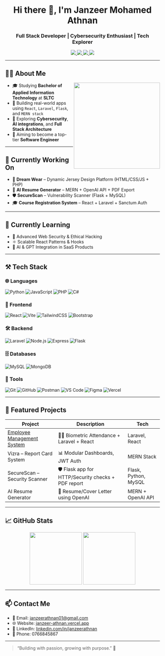 <h1 align="center">Hi there 👋, I'm Janzeer Mohamed Athnan</h1>
<h3 align="center">Full Stack Developer | Cybersecurity Enthusiast | Tech Explorer</h3>

<p align="center">
  <a href="https://janzeer-athnan.vercel.app/" target="_blank">
    <img src="https://img.shields.io/badge/🌐 Portfolio-black?style=for-the-badge&logo=vercel&logoColor=white" />
  </a>
  <a href="mailto:janzeerathnan01@gmail.com">
    <img src="https://img.shields.io/badge/✉️ Email-red?style=for-the-badge&logo=gmail&logoColor=white" />
  </a>
  <a href="https://www.linkedin.com/in/janzeerathnan/" target="_blank">
    <img src="https://img.shields.io/badge/🔗 LinkedIn-blue?style=for-the-badge&logo=linkedin&logoColor=white" />
  </a>
  <a href="https://github.com/janzeerathnan" target="_blank">
    <img src="https://img.shields.io/badge/💻 GitHub-181717?style=for-the-badge&logo=github&logoColor=white" />
  </a>
</p>

---

## 👨‍💻 About Me

<img align="right" width="280" src="https://media.giphy.com/media/qgQUggAC3Pfv687qPC/giphy.gif" />

- 🎓 Studying **Bachelor of Applied Information Technology** at **SLTC**
- 🚀 Building real-world apps using `React`, `Laravel`, `Flask`, and `MERN stack`
- 🧠 Exploring **Cybersecurity**, **AI integrations**, and **Full Stack Architecture**
- 📌 Aiming to become a top-tier **Software Engineer**

---

## 🔭 Currently Working On

- 👕 **Dream Wear** – Dynamic Jersey Design Platform (HTML/CSS/JS + PHP)
- 🧠 **AI Resume Generator** – MERN + OpenAI API + PDF Export
- 🛡️ **SecureScan** – Vulnerability Scanner (Flask + MySQL)
- 🎓 **Course Registration System** – React + Laravel + Sanctum Auth

---

## 🌱 Currently Learning

- 🔐 Advanced Web Security & Ethical Hacking
- ⚛️ Scalable React Patterns & Hooks
- 🤖 AI & GPT Integration in SaaS Products

---

## ⚒️ Tech Stack

### 🌐 Languages  
![Python](https://img.shields.io/badge/Python-3776AB?style=flat&logo=python&logoColor=white)
![JavaScript](https://img.shields.io/badge/JavaScript-F7DF1E?style=flat&logo=javascript&logoColor=black)
![PHP](https://img.shields.io/badge/PHP-777BB4?style=flat&logo=php&logoColor=white)
![C#](https://img.shields.io/badge/C%23-239120?style=flat&logo=csharp&logoColor=white)

### 🧩 Frontend  
![React](https://img.shields.io/badge/React-61DAFB?style=flat&logo=react&logoColor=black)
![Vite](https://img.shields.io/badge/Vite-646CFF?style=flat&logo=vite&logoColor=white)
![TailwindCSS](https://img.shields.io/badge/Tailwind-38B2AC?style=flat&logo=tailwind-css&logoColor=white)
![Bootstrap](https://img.shields.io/badge/Bootstrap-7952B3?style=flat&logo=bootstrap&logoColor=white)

### 🛠 Backend  
![Laravel](https://img.shields.io/badge/Laravel-FF2D20?style=flat&logo=laravel&logoColor=white)
![Node.js](https://img.shields.io/badge/Node.js-339933?style=flat&logo=node.js&logoColor=white)
![Express](https://img.shields.io/badge/Express-000000?style=flat&logo=express&logoColor=white)
![Flask](https://img.shields.io/badge/Flask-000000?style=flat&logo=flask)

### 🗄️ Databases  
![MySQL](https://img.shields.io/badge/MySQL-4479A1?style=flat&logo=mysql&logoColor=white)
![MongoDB](https://img.shields.io/badge/MongoDB-47A248?style=flat&logo=mongodb&logoColor=white)

### 🧰 Tools  
![Git](https://img.shields.io/badge/Git-F05032?style=flat&logo=git&logoColor=white)
![GitHub](https://img.shields.io/badge/GitHub-181717?style=flat&logo=github)
![Postman](https://img.shields.io/badge/Postman-FF6C37?style=flat&logo=postman&logoColor=white)
![VS Code](https://img.shields.io/badge/VSCode-007ACC?style=flat&logo=visual-studio-code)
![Figma](https://img.shields.io/badge/Figma-F24E1E?style=flat&logo=figma)
![Vercel](https://img.shields.io/badge/Vercel-000?style=flat&logo=vercel)

---

## 💼 Featured Projects

| Project | Description | Tech |
|--------|-------------|------|
| [Employee Management System](https://github.com/janzeerathnan/ht_system-backend.git) | 🧑‍💼 Biometric Attendance + Laravel + React | Laravel, React |
| Vizra – Report Card System | 📊 Modular Dashboards, JWT Auth | MERN Stack |
| SecureScan – Security Scanner | 🛡️ Flask app for HTTP/Security checks + PDF report | Flask, Python, MySQL |
| AI Resume Generator | 🤖 Resume/Cover Letter using OpenAI | MERN + OpenAI API |

---

## 📈 GitHub Stats

<p align="center">
  <img src="https://github-readme-stats.vercel.app/api?username=janzeerathnan&show_icons=true&theme=radical" height="170">
  <img src="https://github-readme-stats.vercel.app/api/top-langs/?username=janzeerathnan&layout=compact&theme=radical" height="170">
</p>

---

## 📫 Contact Me

- 📧 Email: [janzeerathnan01@gmail.com](mailto:janzeerathnan01@gmail.com)
- 🌐 Website: [janzeer-athnan.vercel.app](https://janzeer-athnan.vercel.app)
- 💼 LinkedIn: [linkedin.com/in/janzeerathnan](https://www.linkedin.com/in/janzeerathnan/)
- 📱 Phone: 0766845867

---

> “Building with passion, growing with purpose.” 🚀

<!--
**janzeerathnan/janzeerathnan** is a ✨ special ✨ repository because its `README.md` (this file) appears on your GitHub profile.

Here are some ideas to get you started:

- 🔭 I’m currently working on ...
- 🌱 I’m currently learning ...
- 👯 I’m looking to collaborate on ...
- 🤔 I’m looking for help with ...
- 💬 Ask me about ...
- 📫 How to reach me: ...
- 😄 Pronouns: ...
- ⚡ Fun fact: ...
-->

